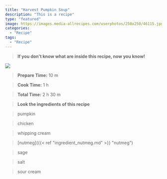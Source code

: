 ```yaml
---
title: "Harvest Pumpkin Soup"
description: "This is a recipe"
type: "featured"
image: https://images.media-allrecipes.com/userphotos/250x250/46115.jpg
categories: 
  - "Recipe"
tags: 
  - "Recipe"
---
```



>**If you don't know what are inside this recipe, now you know!**

![](../images/Recipes-Banner.jpg)
> **Prepare Time:** 10 m


> **Cook Time:** 1 h


> **Total Time:** 2 h 30 m

> **Look the ingredients of this recipe**

> pumpkin

> chicken

> whipping cream

> [nutmeg]({{< ref "ingredient_nutmeg.md" >}} "nutmeg")

> sage

> salt

> sour cream

